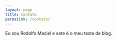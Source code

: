 ```yaml
---
layout: page
title: Contato
permalink: /contato/
---
```


Eu sou Rodolfo Maciel e este é o meu teste de blog.
